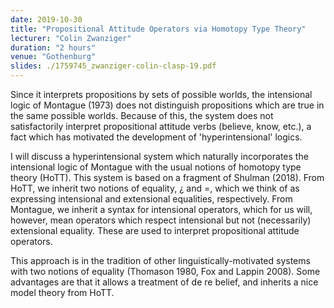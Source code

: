 ```yaml
---
date: 2019-10-30
title: "Propositional Attitude Operators via Homotopy Type Theory"
lecturer: "Colin Zwanziger"
duration: "2 hours"
venue: "Gothenburg"
slides: ./1759745_zwanziger-colin-clasp-19.pdf
---
```


Since it interprets propositions by sets of possible worlds, the intensional logic of Montague (1973) does not distinguish propositions which are true in the same possible worlds. Because of this, the system does not satisfactorily interpret propositional attitude verbs (believe, know, etc.), a fact which has motivated the development of 'hyperintensional' logics.

I will discuss a hyperintensional system which naturally incorporates the intensional logic of Montague with the usual notions of homotopy type theory (HoTT). This system is based on a fragment of Shulman (2018). From HoTT, we inherit two notions of equality, ¿ and =, which we think of as expressing intensional and extensional equalities, respectively. From Montague, we inherit a syntax for intensional operators, which for us will, however, mean operators which respect intensional but not (necessarily) extensional equality. These are used to interpret propositional attitude operators.

This approach is in the tradition of other linguistically-motivated systems with two notions of equality (Thomason 1980, Fox and Lappin 2008). Some advantages are that it allows a treatment of de re belief, and inherits a nice model theory from HoTT.

 


